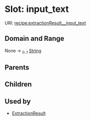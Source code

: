 
# Slot: input_text




URI: [recipe:extractionResult__input_text](http://w3id.org/ontogpt/recipe/extractionResult__input_text)


## Domain and Range

None &#8594;  <sub>0..1</sub> [String](types/String.md)

## Parents


## Children


## Used by

 * [ExtractionResult](ExtractionResult.md)
